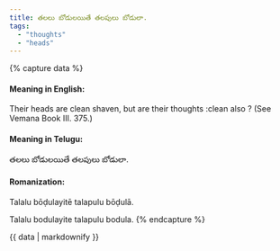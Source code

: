 ```yaml
---
title: తలలు బోడులయితే తలపులు బోడులా.
tags:
  - "thoughts"
  - "heads"
---
```


{% capture data %}
#### Meaning in English:
Their heads are clean shaven, but are their thoughts :clean also ?
(See Vemana Book III. 375.)

#### Meaning in Telugu:
తలలు బోడులయితే తలపులు బోడులా.

#### Romanization:
Talalu bōḍulayitē talapulu bōḍulā.

Talalu bodulayite talapulu bodula.
{% endcapture %}

{{ data | markdownify }}

